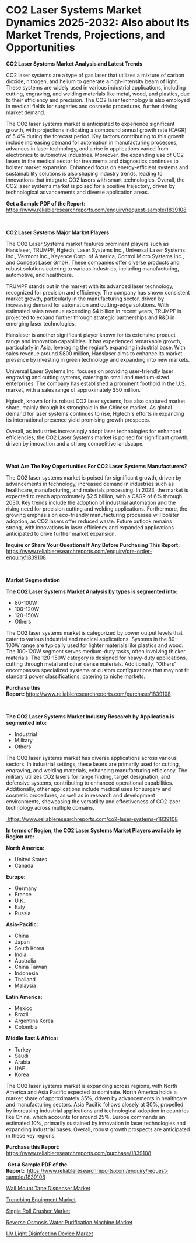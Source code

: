 <p><h1>CO2 Laser Systems Market Dynamics 2025-2032: Also about Its Market Trends, Projections, and Opportunities</h1></p><p><strong>CO2 Laser Systems Market Analysis and Latest Trends</strong></p>
<p><p>CO2 laser systems are a type of gas laser that utilizes a mixture of carbon dioxide, nitrogen, and helium to generate a high-intensity beam of light. These systems are widely used in various industrial applications, including cutting, engraving, and welding materials like metal, wood, and plastics, due to their efficiency and precision. The CO2 laser technology is also employed in medical fields for surgeries and cosmetic procedures, further driving market demand.</p><p>The CO2 laser systems market is anticipated to experience significant growth, with projections indicating a compound annual growth rate (CAGR) of 5.4% during the forecast period. Key factors contributing to this growth include increasing demand for automation in manufacturing processes, advances in laser technology, and a rise in applications varied from electronics to automotive industries. Moreover, the expanding use of CO2 lasers in the medical sector for treatments and diagnostics continues to bolster market expansion. Enhanced focus on energy-efficient systems and sustainability solutions is also shaping industry trends, leading to innovations that integrate CO2 lasers with smart technologies. Overall, the CO2 laser systems market is poised for a positive trajectory, driven by technological advancements and diverse application areas.</p></p>
<p><strong>Get a Sample PDF of the Report:&nbsp;</strong> <a href="https://www.reliableresearchreports.com/enquiry/request-sample/1839108?utm_campaign=8&utm_medium=2&utm_source=Github&utm_content=ia&utm_term=19022025&utm_id=co2-laser-systems">https://www.reliableresearchreports.com/enquiry/request-sample/1839108</a></p>
<p>&nbsp;</p>
<p><strong>CO2 Laser Systems Major Market Players</strong></p>
<p><p>The CO2 Laser Systems market features prominent players such as Hanslaser, TRUMPF, Hgtech, Laser Systems Inc., Universal Laser Systems Inc., Vermont Inc., Keyence Corp. of America, Control Micro Systems Inc., and Concept Laser GmbH. These companies offer diverse products and robust solutions catering to various industries, including manufacturing, automotive, and healthcare.</p><p>TRUMPF stands out in the market with its advanced laser technology, recognized for precision and efficiency. The company has shown consistent market growth, particularly in the manufacturing sector, driven by increasing demand for automation and cutting-edge solutions. With estimated sales revenue exceeding $4 billion in recent years, TRUMPF is projected to expand further through strategic partnerships and R&D in emerging laser technologies.</p><p>Hanslaser is another significant player known for its extensive product range and innovation capabilities. It has experienced remarkable growth, particularly in Asia, leveraging the region’s expanding industrial base. With sales revenue around $800 million, Hanslaser aims to enhance its market presence by investing in green technology and expanding into new markets.</p><p>Universal Laser Systems Inc. focuses on providing user-friendly laser engraving and cutting systems, catering to small and medium-sized enterprises. The company has established a prominent foothold in the U.S. market, with a sales range of approximately $50 million.</p><p>Hgtech, known for its robust CO2 laser systems, has also captured market share, mainly through its stronghold in the Chinese market. As global demand for laser systems continues to rise, Hgtech's efforts in expanding its international presence yield promising growth prospects.</p><p>Overall, as industries increasingly adopt laser technologies for enhanced efficiencies, the CO2 Laser Systems market is poised for significant growth, driven by innovation and a strong competitive landscape.</p></p>
<p>&nbsp;</p>
<p><strong>What Are The Key Opportunities For CO2 Laser Systems Manufacturers?</strong></p>
<p><p>The CO2 laser systems market is poised for significant growth, driven by advancements in technology, increased demand in industries such as healthcare, manufacturing, and materials processing. In 2023, the market is expected to reach approximately $2.5 billion, with a CAGR of 6% through 2030. Key trends include the adoption of industrial automation and the rising need for precision cutting and welding applications. Furthermore, the growing emphasis on eco-friendly manufacturing processes will bolster adoption, as CO2 lasers offer reduced waste. Future outlook remains strong, with innovations in laser efficiency and expanded applications anticipated to drive further market expansion.</p></p>
<p><strong>Inquire or Share Your Questions If Any Before Purchasing This Report:</strong> <a href="https://www.reliableresearchreports.com/enquiry/pre-order-enquiry/1839108?utm_campaign=8&utm_medium=2&utm_source=Github&utm_content=ia&utm_term=19022025&utm_id=co2-laser-systems">https://www.reliableresearchreports.com/enquiry/pre-order-enquiry/1839108</a></p>
<p>&nbsp;</p>
<p><strong>Market Segmentation</strong></p>
<p><strong>The CO2 Laser Systems Market Analysis by types is segmented into:</strong></p>
<p><ul><li>80-100W</li><li>100-120W</li><li>120-150W</li><li>Others</li></ul></p>
<p><p>The CO2 laser systems market is categorized by power output levels that cater to various industrial and medical applications. Systems in the 80-100W range are typically used for lighter materials like plastics and wood. The 100-120W segment serves medium-duty tasks, often involving thicker materials. The 120-150W category is designed for heavy-duty applications, cutting through metal and other dense materials. Additionally, "Others" encompasses specialized systems or custom configurations that may not fit standard power classifications, catering to niche markets.</p></p>
<p><strong>Purchase this Report:&nbsp;</strong><a href="https://www.reliableresearchreports.com/purchase/1839108?utm_campaign=8&utm_medium=2&utm_source=Github&utm_content=ia&utm_term=19022025&utm_id=co2-laser-systems">https://www.reliableresearchreports.com/purchase/1839108</a></p>
<p>&nbsp;</p>
<p><strong>The CO2 Laser Systems Market Industry Research by Application is segmented into:</strong></p>
<p><ul><li>Industrial</li><li>Military</li><li>Others</li></ul></p>
<p><p>The CO2 laser systems market has diverse applications across various sectors. In industrial settings, these lasers are primarily used for cutting, engraving, and welding materials, enhancing manufacturing efficiency. The military utilizes CO2 lasers for range finding, target designation, and defensive systems, contributing to enhanced operational capabilities. Additionally, other applications include medical uses for surgery and cosmetic procedures, as well as in research and development environments, showcasing the versatility and effectiveness of CO2 laser technology across multiple domains.</p></p>
<p><a href="https://www.reliableresearchreports.com/co2-laser-systems-r1839108?utm_campaign=8&utm_medium=2&utm_source=Github&utm_content=ia&utm_term=19022025&utm_id=co2-laser-systems">&nbsp;https://www.reliableresearchreports.com/co2-laser-systems-r1839108</a></p>
<p><strong>In terms of Region, the CO2 Laser Systems Market Players available by Region are:</strong></p>
<p>
    <p> <strong> North America: </strong>
        <ul>
            <li>United States</li>
            <li>Canada</li>
        </ul>
        </p> 
    <p> <strong> Europe: </strong>
        <ul>
            <li>Germany</li>
            <li>France</li>
            <li>U.K.</li>
            <li>Italy</li>
            <li>Russia</li>
        </ul>
        </p> 
    <p> <strong> Asia-Pacific: </strong>
        <ul>
            <li>China</li>
            <li>Japan</li>
            <li>South Korea</li>
            <li>India</li>
            <li>Australia</li>
            <li>China Taiwan</li>
            <li>Indonesia</li>
            <li>Thailand</li>
            <li>Malaysia</li>
        </ul>
        </p> 
    <p> <strong> Latin America: </strong>
        <ul>
            <li>Mexico</li>
            <li>Brazil</li>
            <li>Argentina Korea</li>
            <li>Colombia</li>
        </ul>
        </p> 
    <p> <strong> Middle East & Africa: </strong>
        <ul>
            <li>Turkey</li>
            <li>Saudi</li>
            <li>Arabia</li>
            <li>UAE</li>
            <li>Korea</li>
        </ul>
    </p>
    </p>
<p><p>The CO2 laser systems market is expanding across regions, with North America and Asia Pacific expected to dominate. North America holds a market share of approximately 35%, driven by advancements in healthcare and manufacturing sectors. Asia Pacific follows closely at 30%, propelled by increasing industrial applications and technological adoption in countries like China, which accounts for around 25%. Europe commands an estimated 10%, primarily sustained by innovation in laser technologies and expanding industrial bases. Overall, robust growth prospects are anticipated in these key regions.</p></p>
<p><strong>Purchase this Report: </strong><a href="https://www.reliableresearchreports.com/purchase/1839108?utm_campaign=8&utm_medium=2&utm_source=Github&utm_content=ia&utm_term=19022025&utm_id=co2-laser-systems">https://www.reliableresearchreports.com/purchase/1839108</a></p>
<p>&nbsp;<strong>Get a Sample PDF of the Report:&nbsp;&nbsp;</strong><a href="https://www.reliableresearchreports.com/enquiry/request-sample/1839108?utm_campaign=8&utm_medium=2&utm_source=Github&utm_content=ia&utm_term=19022025&utm_id=co2-laser-systems">https://www.reliableresearchreports.com/enquiry/request-sample/1839108</a></p>
<p><strong></strong></p>
<p><p><a href="https://github.com/kaqiewan/Market-Research-Report-List-1/blob/main/wall-mount-tape-dispenser-market.md?utm_campaign=8&utm_medium=2&utm_source=Github&utm_content=ia&utm_term=19022025&utm_id=co2-laser-systems">Wall Mount Tape Dispenser Market</a></p><p><a href="https://github.com/ezahdyre/Market-Research-Report-List-1/blob/main/trenching-equipment-market.md?utm_campaign=8&utm_medium=2&utm_source=Github&utm_content=ia&utm_term=19022025&utm_id=co2-laser-systems">Trenching Equipment Market</a></p><p><a href="https://github.com/dingharhouma/Market-Research-Report-List-1/blob/main/single-roll-crusher-market.md?utm_campaign=8&utm_medium=2&utm_source=Github&utm_content=ia&utm_term=19022025&utm_id=co2-laser-systems">Single Roll Crusher Market</a></p><p><a href="https://github.com/tshumaalzlam0/Market-Research-Report-List-1/blob/main/reverse-osmosis-water-purification-machine-market.md?utm_campaign=8&utm_medium=2&utm_source=Github&utm_content=ia&utm_term=19022025&utm_id=co2-laser-systems">Reverse Osmosis Water Purification Machine Market</a></p><p><a href="https://github.com/verikaahova/Market-Research-Report-List-1/blob/main/uv-light-disinfection-device-market.md?utm_campaign=8&utm_medium=2&utm_source=Github&utm_content=ia&utm_term=19022025&utm_id=co2-laser-systems">UV Light Disinfection Device Market</a></p></p>